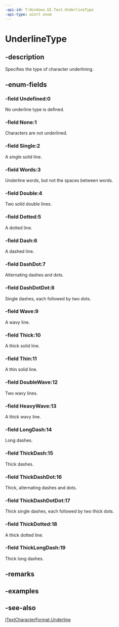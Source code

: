 ```yaml
---
-api-id: T:Windows.UI.Text.UnderlineType
-api-type: winrt enum
---
```


<!-- Enumeration syntax
public enum Windows.UI.Text.UnderlineType : int
-->

# UnderlineType

## -description
Specifies the type of character underlining.



## -enum-fields
### -field Undefined:0
No underline type is defined.

### -field None:1
Characters are not underlined.

### -field Single:2
A single solid line.

### -field Words:3
Underline words, but not the spaces between words.

### -field Double:4
Two solid double lines.

### -field Dotted:5
A dotted line.

### -field Dash:6
A dashed line.

### -field DashDot:7
Alternating dashes and dots.

### -field DashDotDot:8
Single dashes, each followed by two dots.

### -field Wave:9
A wavy line.

### -field Thick:10
A thick solid line.

### -field Thin:11
A thin solid line.

### -field DoubleWave:12
Two wavy lines.

### -field HeavyWave:13
A thick wavy line.

### -field LongDash:14
Long dashes.

### -field ThickDash:15
Thick dashes.

### -field ThickDashDot:16
Thick, alternating dashes and dots.

### -field ThickDashDotDot:17
Thick single dashes, each followed by two thick dots.

### -field ThickDotted:18
A thick dotted line.

### -field ThickLongDash:19
Thick long dashes.


## -remarks

## -examples

## -see-also
[ITextCharacterFormat.Underline](itextcharacterformat_underline.md)
